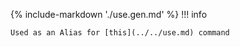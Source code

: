 {% include-markdown './use.gen.md' %}
!!! info

    Used as an Alias for [this](../../use.md) command

